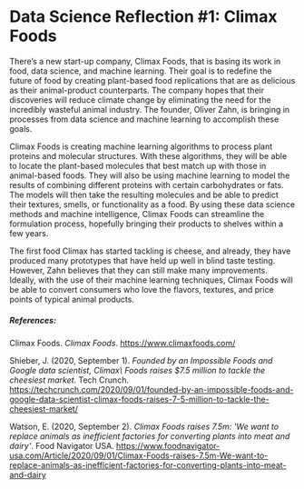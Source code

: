 # Data Science Reflection #1: Climax Foods

There’s a new start-up company, Climax Foods, that is basing its work in food, data science, and machine learning. Their goal is to redefine the future of food by creating plant-based food replications that are as delicious as their animal-product counterparts. The company hopes that their discoveries will reduce climate change by eliminating the need for the incredibly wasteful animal industry. The founder, Oliver Zahn, is bringing in processes from data science and machine learning to accomplish these goals.

Climax Foods is creating machine learning algorithms to process plant proteins and molecular structures. With these algorithms, they will be able to locate the plant-based molecules that best match up with those in animal-based foods. They will also be using machine learning to model the results of combining different proteins with certain carbohydrates or fats. The models will then take the resulting molecules and be able to predict their textures, smells, or functionality as a food. By using these data science methods and machine intelligence, Climax Foods can streamline the formulation process, hopefully bringing their products to shelves within a few years. 

The first food Climax has started tackling is cheese, and already, they have produced many prototypes that have held up well in blind taste testing. However, Zahn believes that they can still make many improvements. Ideally, with the use of their machine learning techniques, Climax Foods will be able to convert consumers who love the flavors, textures, and price points of typical animal products.

##### References: 
Climax Foods. *Climax Foods*. https://www.climaxfoods.com/

Shieber, J. (2020, September 1). *Founded by an Impossible Foods and Google data scientist, Climax\	 Foods raises $7.5 million to tackle the cheesiest market*. Tech Crunch. https://techcrunch.com/2020/09/01/founded-by-an-impossible-foods-and-google-data-scientist-climax-foods-raises-7-5-million-to-tackle-the-cheesiest-market/

Watson, E. (2020, September 2). *Climax Foods raises 7.5m: 'We want to replace animals as inefficient factories for converting plants into meat and dairy'*. Food Navigator USA. https://www.foodnavigator-usa.com/Article/2020/09/01/Climax-Foods-raises-7.5m-We-want-to-replace-animals-as-inefficient-factories-for-converting-plants-into-meat-and-dairy
